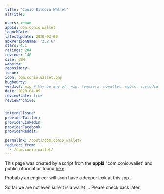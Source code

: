 ```yaml
---
title: "Conio Bitcoin Wallet"
altTitle: 

users: 10000
appId: com.conio.wallet
launchDate: 
latestUpdate: 2020-03-06
apkVersionName: "3.2.6"
stars: 4.1
ratings: 204
reviews: 140
size: 69M
website: 
repository: 
issue: 
icon: com.conio.wallet.png
bugbounty: 
verdict: wip # May be any of: wip, fewusers, nowallet, nobtc, custodial, nosource, nonverifiable, verifiable, bounty, defunct
date: 2020-04-09
reviewStale: true
reviewArchive:


internalIssue: 
providerTwitter: 
providerLinkedIn: 
providerFacebook: 
providerReddit: 

permalink: /posts/com.conio.wallet/
redirect_from:
  - /com.conio.wallet/
---
```



This page was created by a script from the **appId** "com.conio.wallet" and public
information found
[here](https://play.google.com/store/apps/details?id=com.conio.wallet).

Probably an engineer will soon have a deeper look at this app.

So far we are not even sure it is a wallet ... Please check back later.